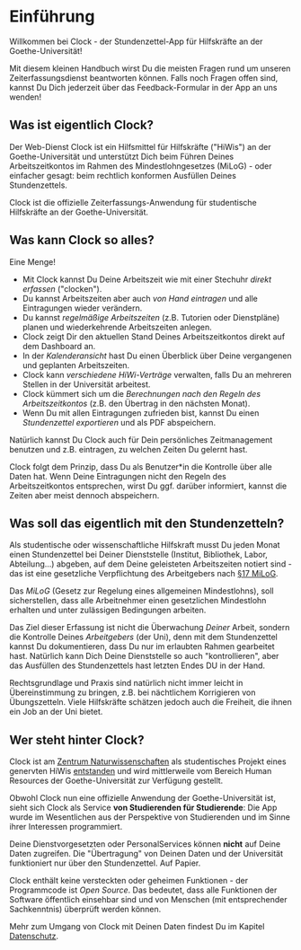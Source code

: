 # Einführung

Willkommen bei Clock - der Stundenzettel-App für Hilfskräfte an der Goethe-Universität!

Mit diesem kleinen Handbuch wirst Du die meisten Fragen rund um unseren Zeiterfassungsdienst beantworten können. Falls noch Fragen offen sind, kannst Du Dich jederzeit über das Feedback-Formular in der App an uns wenden!

## Was ist eigentlich Clock?

Der Web-Dienst Clock ist ein Hilfsmittel für Hilfskräfte ("HiWis") an der Goethe-Universität und unterstützt Dich beim Führen Deines Arbeitszeitkontos im Rahmen des Mindestlohngesetzes (MiLoG) - oder einfacher gesagt: beim rechtlich konformen Ausfüllen Deines Stundenzettels.

Clock ist die offizielle Zeiterfassungs-Anwendung für studentische Hilfskräfte an der Goethe-Universität.

## Was kann Clock so alles?

Eine Menge!

* Mit Clock kannst Du Deine Arbeitszeit wie mit einer Stechuhr _direkt erfassen_ ("clocken").
* Du kannst Arbeitszeiten aber auch _von Hand eintragen_ und alle Eintragungen wieder verändern.
* Du kannst _regelmäßige Arbeitszeiten_ (z.B. Tutorien oder Dienstpläne) planen und wiederkehrende Arbeitszeiten anlegen.
* Clock zeigt Dir den aktuellen Stand Deines Arbeitszeitkontos direkt auf dem Dashboard an.
* In der _Kalenderansicht_ hast Du einen Überblick über Deine vergangenen und geplanten Arbeitszeiten.
* Clock kann _verschiedene HiWi-Verträge_ verwalten, falls Du an mehreren Stellen in der Universität arbeitest.
* Clock kümmert sich um die _Berechnungen nach den Regeln des Arbeitszeitkontos_ (z.B. den Übertrag in den nächsten Monat).
* Wenn Du mit allen Eintragungen zufrieden bist, kannst Du einen _Stundenzettel exportieren_ und als PDF abspeichern.

Natürlich kannst Du Clock auch für Dein persönliches Zeitmanagement benutzen und z.B. eintragen, zu welchen Zeiten Du gelernt hast.

Clock folgt dem Prinzip, dass Du als Benutzer\*in die Kontrolle über alle Daten hat. Wenn Deine Eintragungen nicht den Regeln des Arbeitszeitkontos entsprechen, wirst Du ggf. darüber informiert, kannst die Zeiten aber meist dennoch abspeichern.

## Was soll das eigentlich mit den Stundenzetteln?

Als studentische oder wissenschaftliche Hilfskraft musst Du jeden Monat einen Stundenzettel bei Deiner Dienststelle (Institut, Bibliothek, Labor, Abteilung...) abgeben, auf dem Deine geleisteten Arbeitszeiten notiert sind - das ist eine gesetzliche Verpflichtung des Arbeitgebers nach [§17 MiLoG](https://www.gesetze-im-internet.de/milog/\_\_17.html).

Das _MiLoG_ (Gesetz zur Regelung eines allgemeinen Mindestlohns), soll sicherstellen, dass alle Arbeitnehmer einen gesetzlichen Mindestlohn erhalten und unter zulässigen Bedingungen arbeiten.

Das Ziel dieser Erfassung ist nicht die Überwachung _Deiner_ Arbeit, sondern die Kontrolle Deines _Arbeitgebers_ (der Uni), denn mit dem Stundenzettel kannst Du dokumentieren, dass Du nur im erlaubten Rahmen gearbeitet hast. Natürlich kann Dich Deine Dienststelle so auch "kontrollieren", aber das Ausfüllen des Stundenzettels hast letzten Endes DU in der Hand.

Rechtsgrundlage und Praxis sind natürlich nicht immer leicht in Übereinstimmung zu bringen, z.B. bei nächtlichem Korrigieren von Übungszetteln. Viele Hilfskräfte schätzen jedoch auch die Freiheit, die ihnen ein Job an der Uni bietet.

## Wer steht hinter Clock?

Clock ist am [Zentrum Naturwissenschaften](https://www.starkerstart.uni-frankfurt.de/38922940/Zentrum\_Naturwissenschaften) als studentisches Projekt eines genervten HiWis [entstanden](https://github.com/ClockGU/handbook/tree/c6a3efe17c130c71ac14b67706cb399e4d331dfb/benutzerhandbuch/about.md#History) und wird mittlerweile vom Bereich Human Resources der Goethe-Universität zur Verfügung gestellt.

Obwohl Clock nun eine offizielle Anwendung der Goethe-Universität ist, sieht sich Clock als Service **von Studierenden für Studierende**: Die App wurde im Wesentlichen aus der Perspektive von Studierenden und im Sinne ihrer Interessen programmiert.

Deine Dienstvorgesetzten oder PersonalServices können **nicht** auf Deine Daten zugreifen. Die "Übertragung" von Deinen Daten und der Universität funktioniert nur über den Stundenzettel. Auf Papier.

Clock enthält keine versteckten oder geheimen Funktionen - der Programmcode ist _Open Source_. Das bedeutet, dass alle Funktionen der Software öffentlich einsehbar sind und von Menschen (mit entsprechender Sachkenntnis) überprüft werden können.

Mehr zum Umgang von Clock mit Deinen Daten findest Du im Kapitel [Datenschutz](privacy.md).
